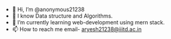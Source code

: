 - 👋 Hi, I’m @anonymous21238
- 🌱 I know Data structure and Algorithms.
- 🌱 I’m currently learning web-development using mern stack.
- 📫 How to reach me email- aryesh21238@iiitd.ac.in

<!---
anonymous21238/anonymous21238 is a ✨ special ✨ repository because its `README.md` (this file) appears on your GitHub profile.
You can click the Preview link to take a look at your changes.
--->
